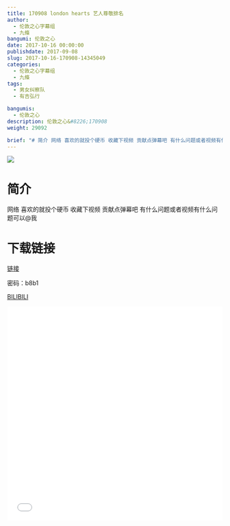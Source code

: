 ```yaml
---
title: 170908 london hearts 艺人尊敬排名
author: 
  - 伦敦之心字幕组
  - 九條
bangumi: 伦敦之心
date: 2017-10-16 00:00:00
publishdate: 2017-09-08
slug: 2017-10-16-170908-14345049
categories: 
  - 伦敦之心字幕组
  - 九條
tags: 
  - 男女纠察队
  - 有吉弘行

bangumis: 
  - 伦敦之心
description: 伦敦之心&#8226;170908
weight: 29092

brief: "# 简介 网络 喜欢的就投个硬币 收藏下视频 贡献点弹幕吧 有什么问题或者视频有什么问题可以@我 # 下载链接"
---
```


![](https://i.imgur.com/J6bIJ80.jpg)

# 简介  
网络
喜欢的就投个硬币 收藏下视频 贡献点弹幕吧 有什么问题或者视频有什么问题可以@我

# 下载链接

<a href="http://pan.baidu.com/s/1sk8KV7Z" target="_blank">链接</a>

密码：b8b1 

  [BILIBILI](https://www.bilibili.com/video/av14345049/)


<div class="vcontainer">  <iframe class='video' src="//www.bilibili.com/blackboard/player.html?aid=14345049" width="100%" height="500" frameborder="0" allowfullscreen="allowfullscreen"></iframe></div>
